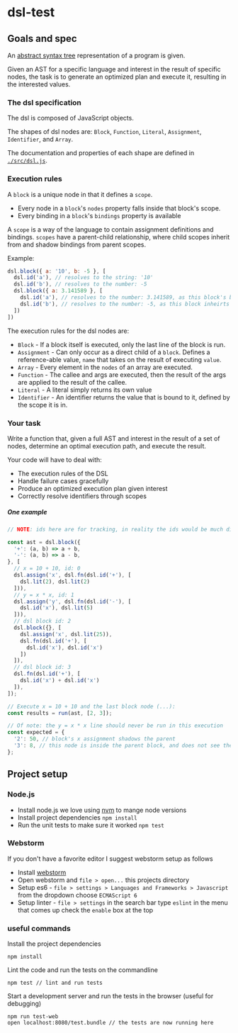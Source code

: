 # dsl-test

## Goals and spec
An [abstract syntax tree](https://www.wikiwand.com/en/Abstract_syntax_tree) representation of a program is given.

Given an AST for a specific language and interest in the result of specific nodes, the task is to generate an optimized plan and execute it, resulting in the interested values.

### The dsl specification
The dsl is composed of JavaScript objects.

The shapes of dsl nodes are: `Block`, `Function`, `Literal`, `Assignment`, `Identifier`, and `Array`.

The documentation and properties of each shape are defined in [`./src/dsl.js`](src/dsl.js).

### Execution rules
A `block` is a unique node in that it defines a `scope`.
+ Every node in a `block`'s `nodes` property falls inside that block's scope.
+ Every binding in a `block`'s `bindings` property is available 

A `scope` is a way of the language to contain assignment definitions and bindings.
`scopes` have a parent-child relationship, where child scopes inherit from and shadow bindings from parent scopes.

Example:
```js
dsl.block({ a: '10', b: -5 }, [
  dsl.id('a'), // resolves to the string: '10'
  dsl.id('b'), // resolves to the number: -5
  dsl.block({ a: 3.141589 }, [
    dsl.id('a'), // resolves to the number: 3.141589, as this block's bindings shadow the parent
    dsl.id('b'), // resolves to the number: -5, as this block inheirts from its parent
  ])
])
```

The execution rules for the dsl nodes are:
* `Block` - If a block itself is executed, only the last line of the block is run.
* `Assignment` - Can only occur as a direct child of a `block`. Defines a reference-able value, `name` that takes on the result of executing `value`.
* `Array` - Every element in the `nodes` of an array are executed.
* `Function` - The callee and args are executed, then the result of the args are applied to the result of the callee.
* `Literal` - A literal simply returns its own value
* `Identifier` - An identifier returns the value that is bound to it, defined by the scope it is in.


### Your task
Write a function that, given a full AST and interest in the result of a set of nodes, determine an optimal execution path, and execute the result.

Your code will have to deal with:
+ The execution rules of the DSL
+ Handle failure cases gracefully
+ Produce an optimized execution plan given interest
+ Correctly resolve identifiers through scopes

##### One example
```js
// NOTE: ids here are for tracking, in reality the ids would be much different!

const ast = dsl.block({
  '+': (a, b) => a + b,
  '-': (a, b) => a - b,
}, [
  // x = 10 + 10, id: 0
  dsl.assign('x', dsl.fn(dsl.id('+'), [
    dsl.lit(2), dsl.lit(2)
  ])),
  // y = x * x, id: 1
  dsl.assign('y', dsl.fn(dsl.id('-'), [
    dsl.id('x'), dsl.lit(5)
  ])),
  // dsl block id: 2
  dsl.block({}, [
    dsl.assign('x', dsl.lit(25)),
    dsl.fn(dsl.id('+'), [
      dsl.id('x'), dsl.id('x')
    ])
  ]),
  // dsl block id: 3
  dsl.fn(dsl.id('+'), [
    dsl.id('x') + dsl.id('x')
  ]),
]);

// Execute x = 10 + 10 and the last block node (...):
const results = run(ast, [2, 3]);

// Of note: the y = x * x line should never be run in this execution
const expected = {
  '2': 50, // block's x assignment shadows the parent
  '3': 8, // this node is inside the parent block, and does not see the inner x
};
```
 
## Project setup

### Node.js
+ Install node.js we love using [nvm](https://github.com/creationix/nvm) to mange node versions
+ Install project dependencies `npm install`
+ Run the unit tests to make sure it worked `npm test`

### Webstorm
If you don't have a favorite editor I suggest webstorm setup as follows
+ Install [webstorm](https://www.jetbrains.com/webstorm/download)
+ Open webstorm and `file > open...` this projects directory
+ Setup es6 - `file > settings > Languages and Frameworks > Javascript` from the dropdown choose `ECMAScript 6`
+ Setup linter - `file > settings` in the search bar type `eslint` in the menu that comes up check the `enable` box at the top

### useful commands

Install the project dependencies
```
npm install 
```

Lint the code and run the tests on the commandline
```
npm test // lint and run tests
```

Start a development server and run the tests in the browser (useful for debugging)
```
npm run test-web
open localhost:8080/test.bundle // the tests are now running here
```
